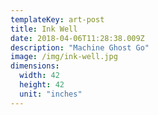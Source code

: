 ```yaml
---
templateKey: art-post
title: Ink Well
date: 2018-04-06T11:28:38.009Z
description: "Machine Ghost Go"
image: /img/ink-well.jpg
dimensions:
  width: 42
  height: 42
  unit: "inches"
---
```

